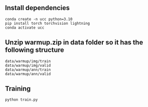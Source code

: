## Install dependencies

```
conda create -n ucc python=3.10
pip install torch torchvision lightning
conda activate ucc
```

## Unzip warmup.zip in data folder so it has the following structure

```
data/warmup/img/train
data/warmup/img/valid
data/warmup/ann/train
data/warmup/ann/valid
```

## Training
```
python train.py
```